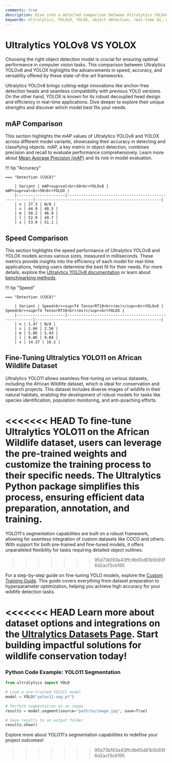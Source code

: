 ```yaml
---
comments: true  
description: Dive into a detailed comparison between Ultralytics YOLOv8 and YOLOX, two advanced models in the realm of object detection and computer vision. Explore their performance in terms of accuracy, speed, and real-time AI capabilities, and understand their applications from edge AI to diverse industries.  
keywords: Ultralytics, YOLOv8, YOLOX, object detection, real-time AI, edge AI, computer vision, model comparison, machine learning, deep learning
---
```


# Ultralytics YOLOv8 VS YOLOX

Choosing the right object detection model is crucial for ensuring optimal performance in computer vision tasks. This comparison between Ultralytics YOLOv8 and YOLOX highlights the advancements in speed, accuracy, and versatility offered by these state-of-the-art frameworks.

Ultralytics YOLOv8 brings cutting-edge innovations like anchor-free detection heads and seamless compatibility with previous YOLO versions. On the other hand, YOLOX is known for its robust decoupled head design and efficiency in real-time applications. Dive deeper to explore their unique strengths and discover which model best fits your needs.


## mAP Comparison

This section highlights the mAP values of Ultralytics YOLOv8 and YOLOX across different model variants, showcasing their accuracy in detecting and classifying objects. mAP, a key metric in object detection, combines precision and recall to evaluate performance comprehensively. Learn more about [Mean Average Precision (mAP)](https://www.ultralytics.com/glossary/mean-average-precision-map) and its role in model evaluation.


!!! tip "Accuracy"

	=== "Detection (COCO)"

		| Variant | mAP<sup>val<br>50<br>YOLOv8 | mAP<sup>val<br>50<br>YOLOX |
		|---------------------|-------------------------------------------------------|-------------------------------------------------------|
		| n | 37.3 | N/A |
		| s | 44.9 | 40.5 |
		| m | 50.2 | 46.9 |
		| l | 52.9 | 49.7 |
		| x | 53.9 | 51.1 |
		

## Speed Comparison

This section highlights the speed performance of Ultralytics YOLOv8 and YOLOX models across various sizes, measured in milliseconds. These metrics provide insights into the efficiency of each model for real-time applications, helping users determine the best fit for their needs. For more details, explore the [Ultralytics YOLOv8 documentation](https://docs.ultralytics.com/models/yolov8/) or learn about [benchmarking methods](https://docs.ultralytics.com/reference/utils/benchmarks/).


!!! tip "Speed"

	=== "Detection (COCO)"

		| Variant | Speed<br><sup>T4 TensorRT10<br>(ms)</sup><br>YOLOv8 | Speed<br><sup>T4 TensorRT10<br>(ms)</sup><br>YOLOX |
		|---------------------|-------------------------------------------------------|-------------------------------------------------------|
		| n | 1.47 | N/A |
		| s | 2.66 | 2.56 |
		| m | 5.86 | 5.43 |
		| l | 9.06 | 9.04 |
		| x | 14.37 | 16.1 |

## Fine-Tuning Ultralytics YOLO11 on African Wildlife Dataset

Ultralytics YOLO11 allows seamless fine-tuning on various datasets, including the African Wildlife dataset, which is ideal for conservation and research projects. This dataset includes diverse images of wildlife in their natural habitats, enabling the development of robust models for tasks like species identification, population monitoring, and anti-poaching efforts.

<<<<<<< HEAD
To fine-tune Ultralytics YOLO11 on the African Wildlife dataset, users can leverage the pre-trained weights and customize the training process to their specific needs. The Ultralytics Python package simplifies this process, ensuring efficient data preparation, annotation, and training.
=======
YOLO11's segmentation capabilities are built on a robust framework, allowing for seamless integration of custom datasets like COCO and others. With support for both pre-trained and fine-tuned models, it offers unparalleled flexibility for tasks requiring detailed object outlines.
>>>>>>> 95d73b193a43ffc9b65d81b5b93f6d2acf3cb195

For a step-by-step guide on fine-tuning YOLO models, explore the [Custom Training Guide](https://www.ultralytics.com/blog/custom-training-ultralytics-yolo11-with-computer-vision-datasets). This guide covers everything from dataset preparation to hyperparameter optimization, helping you achieve high accuracy for your wildlife detection tasks.

<<<<<<< HEAD
Learn more about dataset options and integrations on the [Ultralytics Datasets Page](https://docs.ultralytics.com/datasets/). Start building impactful solutions for wildlife conservation today!
=======
### Python Code Example: YOLO11 Segmentation

```python
from ultralytics import YOLO

# Load a pre-trained YOLO11 model
model = YOLO("yolov11-seg.pt")

# Perform segmentation on an image
results = model.segment(source="path/to/image.jpg", save=True)

# Save results to an output folder
results.show()
```

Explore more about YOLO11's segmentation capabilities to redefine your project outcomes!
>>>>>>> 95d73b193a43ffc9b65d81b5b93f6d2acf3cb195
